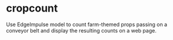 # cropcount
Use EdgeImpulse model to count farm-themed props passing on a conveyor belt and display the resulting counts on a web page.
